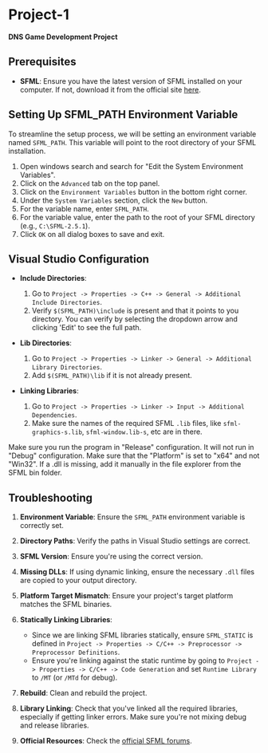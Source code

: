 # Project-1
**DNS Game Development Project**

## Prerequisites

- **SFML**: Ensure you have the latest version of SFML installed on your computer. If not, download it from the official site [here](https://www.sfml-dev.org/download.php).

## Setting Up SFML_PATH Environment Variable

To streamline the setup process, we will be setting an environment variable named `SFML_PATH`. This variable will point to the root directory of your SFML installation.

1. Open windows search and search for "Edit the System Environment Variables".
2. Click on the `Advanced` tab on the top panel.
3. Click on the `Environment Variables` button in the bottom right corner.
4. Under the `System Variables` section, click the `New` button.
5. For the variable name, enter `SFML_PATH`.
6. For the variable value, enter the path to the root of your SFML directory (e.g., `C:\SFML-2.5.1`).
7. Click `OK` on all dialog boxes to save and exit.

## Visual Studio Configuration

- **Include Directories**:
  1. Go to `Project -> Properties -> C++ -> General -> Additional Include Directories`.
  2. Verify `$(SFML_PATH)\include` is present and that it points to you directory. You can verify by selecting the dropdown arrow and clicking 'Edit' to see the full path.
     
- **Lib Directories**:
  1. Go to `Project -> Properties -> Linker -> General -> Additional Library Directories`.
  2. Add `$(SFML_PATH)\lib` if it is not already present.
     
- **Linking Libraries**:
  1. Go to `Project -> Properties -> Linker -> Input -> Additional Dependencies`.
  2. Make sure the names of the required SFML `.lib` files, like `sfml-graphics-s.lib`, `sfml-window.lib-s`, etc are in there.
  
Make sure you run the program in "Release" configuration. It will not run in "Debug" configuration.
Make sure that the "Platform" is set to "x64" and not "Win32".
If a .dll is missing, add it manually in the file explorer from the SFML bin folder.

## Troubleshooting

1. **Environment Variable**: Ensure the `SFML_PATH` environment variable is correctly set.

2. **Directory Paths**: Verify the paths in Visual Studio settings are correct.

3. **SFML Version**: Ensure you're using the correct version.

4. **Missing DLLs**: If using dynamic linking, ensure the necessary `.dll` files are copied to your output directory.

5. **Platform Target Mismatch**: Ensure your project's target platform matches the SFML binaries.

6. **Statically Linking Libraries**: 
   - Since we are linking SFML libraries statically, ensure `SFML_STATIC` is defined in `Project -> Properties -> C/C++ -> Preprocessor -> Preprocessor Definitions`.
   - Ensure you're linking against the static runtime by going to `Project -> Properties -> C/C++ -> Code Generation` and set `Runtime Library` to `/MT` (or `/MTd` for debug).

7. **Rebuild**: Clean and rebuild the project.

8. **Library Linking**: Check that you've linked all the required libraries, especially if getting linker errors. Make sure you're not mixing debug and release libraries.

9. **Official Resources**: Check the [official SFML forums](https://en.sfml-dev.org/forums/).


